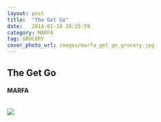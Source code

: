 ```yaml
---
layout: post
title:  "The Get Go"
date:   2014-01-10 20:25:59
category: MARFA
tag: GROCERY
cover_photo_url: images/marfa_get_go_grocery.jpg
---
```


<div class="section-title">
  <h2>The Get Go</h2>
    <h4>MARFA</h4>
    <div class="divider-border"></div>
</div> 
<div class="column small-6">
    <p>
    </p>
<div class="column small-6">
    <img src="{{ "/images/marfa_get_go_grocery.jpg" | prepend: site.baseurl }}">
</div>   

